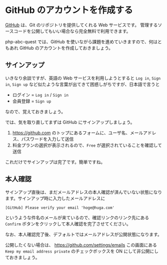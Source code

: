 # GitHub のアカウントを作成する

[GitHub](http://ja.wikipedia.org/wiki/GitHub) は、Git のリポジトリを提供してくれる Web サービスです。
管理するソースコードを公開してもいい場合なら完全無料で利用できます。

php-abc-quest では、GitHub を使いながら課題を進めていきますので、何はともあれ GitHub のアカウントを作成しておきましょう。

## サインアップ

いきなり余談ですが、英語の Web サービスを利用しようとすると `Log in`, `Sign in`, `Sign up` など似たような言葉が出てきて困惑しがちですが、日本語で言うと

* ログイン = `Log in` / `Sign in`
* 会員登録 = `Sign up`

なので、覚えておきましょう。

では、気を取り直してまずは GitHub にサインアップしましょう。

1. https://github.com のトップにあるフォームに、ユーザ名、メールアドレス、パスワードを入力して送信
2. 料金プランの選択が表示されるので、`Free` が選択されていることを確認して送信

これだけでサインアップは完了です。簡単ですね。

## 本人確認

サインアップ直後は、まだメールアドレスの本人確認が済んでいない状態になります。サインアップ時に入力したメールアドレスに

```
[GitHub] Please verify your email 'hoge@huga.com'
```

というような件名のメールが来ているので、確認リンクのリンク先にある `Confirm` ボタンをクリックして本人確認を完了させてください。

なお、本人確認完了後、デフォルトではメールアドレスが公開状態になります。

公開したくない場合は、 https://github.com/settings/emails この画面にある `Keep my email address private` のチェックボックスを ON にして非公開にしておきましょう。
